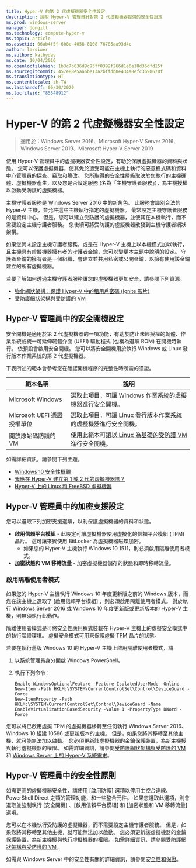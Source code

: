 ```yaml
---
title: Hyper-V 的第 2 代虛擬機器安全性設定
description: 說明 Hyper-V 管理員針對第 2 代虛擬機器提供的安全性設定
ms.prod: windows-server
manager: dongill
ms.technology: compute-hyper-v
ms.topic: article
ms.assetid: 06ab4f5f-6b8e-4058-8108-76785aa93d4c
author: larsiwer
ms.author: kathydav
ms.date: 10/04/2016
ms.openlocfilehash: 1b3c7b636d9c93ff0392f266d1e6e18d36dfd15f
ms.sourcegitcommit: 457e88e5aa6be13a2bffdb8e434a8efc3698678f
ms.translationtype: HT
ms.contentlocale: zh-TW
ms.lasthandoff: 06/30/2020
ms.locfileid: "85548912"
---
```

# <a name="generation-2-virtual-machine-security-settings-for-hyper-v"></a>Hyper-V 的第 2 代虛擬機器安全性設定

>適用於：Windows Server 2016、Microsoft Hyper-V Server 2016、Windows Server 2019、Microsoft Hyper-V Server 2019

使用 Hyper-V 管理員中的虛擬機器安全性設定，有助於保護虛擬機器的資料與狀態。 您可以保護虛擬機器，使其免於遭受可能在主機上執行的惡意程式碼和資料中心管理員的探查、竊取和篡改。 您所取得的安全性層級取決於您執行的主機硬體、虛擬機器產生，以及您是否設定服務 (名為「主機守護者服務」)，為主機授權以啟動受防護的虛擬機器。  

主機守護者服務是 Windows Server 2016 中的新角色。 此服務會識別合法的 Hyper-V 主機，並允許這些主機執行指定的虛擬機器。 最常設定主機守護者服務的是資料中心。 但是，您可以建立受防護的虛擬機器，並使其在本機執行，而不需要設定主機守護者服務。 您後續可將受防護的虛擬機器散發到主機守護者網狀架構。  

如果您尚未設定主機守護者服務，或是在 Hyper-V 主機上以本機模式加以執行，且主機具有虛擬機器擁有者的守護者金鑰，您可以變更本主題中說明的設定。   守護者金鑰的擁有者是一個組織，會建立並共用私密或公開金鑰，以擁有使用該金鑰建立的所有虛擬機器。  

若要了解如何透過主機守護者服務讓您的虛擬機器更加安全，請參閱下列資源。  

- [強化網狀架構：保護 Hyper-V 中的租用戶密碼 (Ignite 影片)](https://go.microsoft.com/fwlink/?LinkId=746379)
- [受防護網狀架構與受防護的 VM](https://go.microsoft.com/fwlink/?LinkId=746381)

## <a name="secure-boot-setting-in-hyper-v-manager"></a>Hyper-V 管理員中的安全開機設定  

安全開機是適用於第 2 代虛擬機器的一項功能，有助於防止未經授權的韌體、作業系統或統一可延伸韌體介面 (UEFI) 驅動程式 (也稱為選項 ROM) 在開機時執行。 依預設會啟用安全開機。 您可以將安全開機用於執行 Windows 或 Linux 發行版本作業系統的第 2 代虛擬機器。  

下表所述的範本會參考您在確認開機程序的完整性時所需的憑證。  

|範本名稱|說明|  
|-----------------|---------------|  
|Microsoft Windows|選取此項目，可讓 Windows 作業系統的虛擬機器進行安全開機。|  
|Microsoft UEFI 憑證授權單位|選取此項目，可讓 Linux 發行版本作業系統的虛擬機器進行安全開機。|  
|開放原始碼防護的 VM|使用此範本可讓[以 Linux 為基礎的受防護 VM](https://docs.microsoft.com/windows-server/security/guarded-fabric-shielded-vm/guarded-fabric-create-a-linux-shielded-vm-template) 進行安全開機。|

如需詳細資訊，請參閱下列主題。  

- [Windows 10 安全性概觀](https://docs.microsoft.com/windows/security/threat-protection/overview-of-threat-mitigations-in-windows-10)  
- [我應在 Hyper-V 建立第 1 或 2 代的虛擬機器嗎？](../plan/Should-I-create-a-generation-1-or-2-virtual-machine-in-Hyper-V.md)  
- [Hyper-V 上的 Linux 和 FreeBSD 虛擬機器](../Supported-Linux-and-FreeBSD-virtual-machines-for-Hyper-V-on-Windows.md)  

## <a name="encryption-support-settings-in-hyper-v-manager"></a>Hyper-V 管理員中的加密支援設定

您可以選取下列加密支援選項，以利保護虛擬機器的資料和狀態。  

- **啟用信賴平台模組** - 此設定可讓虛擬機器使用虛擬化的信賴平台模組 (TPM) 晶片。 這可讓來賓使用 BitLocker 為虛擬機器磁碟加密。
  - 如果您的 Hyper-V 主機執行 Windows 10 1511，則必須啟用隔離使用者模式。 
- **加密狀態和 VM 移轉流量** - 加密虛擬機器儲存的狀態和即時移轉流量。

### <a name="enable-isolated-user-mode"></a>啟用隔離使用者模式

如果您的 Hyper-V 主機執行 Windows 10 年度更新版之前的 Windows 版本，而您在該主機上選取了 [啟用信賴平台模組]  ，則必須啟用隔離使用者模式。 對於執行 Windows Server 2016 或 Windows 10 年度更新版或更新版本的 Hyper-V 主機，則無須執行此動作。

隔離使用者模式是可將安全性應用程式裝載在 Hyper-V 主機上的虛擬安全模式中的執行階段環境。 虛擬安全模式可用來保護虛擬 TPM 晶片的狀態。  

若要在執行舊版 Windows 10 的 Hyper-V 主機上啟用隔離使用者模式，請  

1.  以系統管理員身分開啟 Windows PowerShell。  

2.  執行下列命令：  

    ```  
    Enable-WindowsOptionalFeature -Feature IsolatedUserMode -Online  
    New-Item -Path HKLM:\SYSTEM\CurrentControlSet\Control\DeviceGuard -Force  
    New-ItemProperty -Path HKLM:\SYSTEM\CurrentControlSet\Control\DeviceGuard -Name EnableVirtualizationBasedSecurity -Value 1 -PropertyType DWord -Force  

    ```  

您可以將已啟用虛擬 TPM 的虛擬機器移轉至任何執行 Windows Server 2016、Windows 10 組建 10586 或更新版本的主機。 但是，如果您將其移轉至其他主機，就可能無法加以啟動。 您必須更新該虛擬機器的金鑰保護裝置，為新主機授與執行虛擬機器的權限。 如需詳細資訊，請參閱[受防護網狀架構與受防護的 VM](https://go.microsoft.com/fwlink/?LinkId=746381) 和 [Windows Server 上的 Hyper-V 系統需求](../System-requirements-for-Hyper-V-on-Windows.md)。  

## <a name="security-policy-in-hyper-v-manager"></a>Hyper-V 管理員中的安全性原則  
如需更高的虛擬機器安全性，請使用 [啟用防護]  選項以停用主控台連線、PowerShell Direct 之類的管理功能，和一些整合元件。 如果您選取此選項，則會選取並強制執行 [安全開機]  、[啟用信賴平台模組]  和 [加密狀態和 VM 移轉流量]  選項。   

您可以在本機執行受防護的虛擬機器，而不需要設定主機守護者服務。 但是，如果您將其移轉至其他主機，就可能無法加以啟動。 您必須更新該虛擬機器的金鑰保護裝置，為新主機授與執行虛擬機器的權限。 如需詳細資訊，請參閱[受防護網狀架構與受防護的 VM](https://go.microsoft.com/fwlink/?LinkId=746381)。  

如需與 Windows Server 中的安全性有關的詳細資訊，請參閱[安全性和保證](../../../security/Security-and-Assurance.yml)。  
